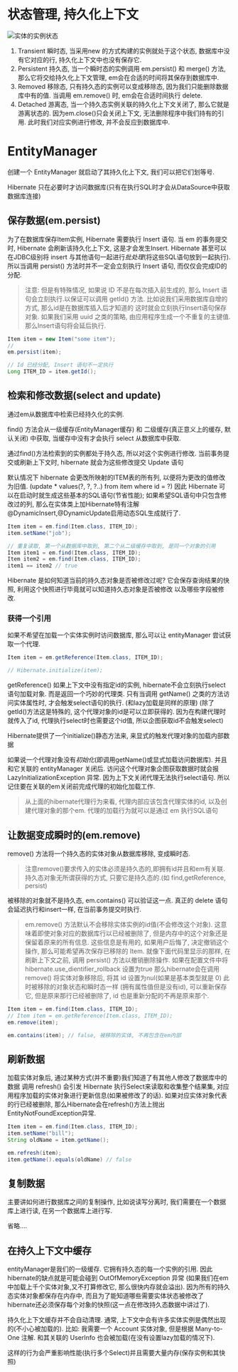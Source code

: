 # 状态管理, 持久化上下文
![实体的实例状态](./img/)

1. Transient 瞬时态, 当采用new 的方式构建的实例就处于这个状态, 数据库中没有它对应的行, 持久化上下文中也没有保存它.
2. Persistent 持久态, 当一个瞬时态的实例调用 em.persist() 和 merge() 方法, 那么它将交给持久化上下文管理, em会在合适的时间将其保存到数据库中.
3. Removed 移除态, 只有持久态的实例可以变成移除态, 因为我们只能删除数据库中有的值. 当调用 em.remove() 时, em会在合适时间执行 delete.
4. Detached 游离态, 当一个持久态实例关联的持久化上下文关闭了, 那么它就是游离状态的. 因为em.close()只会关闭上下文, 无法删除程序中我们持有的引用. 此时我们对应实例进行修改, 并不会反应到数据库中.

# EntityManager

创建一个 EntityManager 就启动了其持久化上下文, 我们可以把它们划等号.

Hibernate 只在必要时才访问数据库(只有在执行SQL时才会从DataSource中获取数据库连接)

## 保存数据(em.persist)
为了在数据库保存Item实例, Hibernate 需要执行 Insert 语句.
当 em 的事务提交时, Hibernate 会刷新该持久化上下文, 这是才会发生Insert.
Hibernate 甚至可以在JDBC级别将 insert 与其他语句一起进行*批处理*(将这些SQL语句放到一起执行).
所以当调用 persist() 方法时并不一定会立刻执行 Insert 语句, 而仅仅会完成ID的分配.
> 注意:
> 但是有特殊情况, 如果说 ID 不是在每次插入前生成的,
> 那么 Insert 语句会立刻执行.以保证可以调用 getId() 方法.
> 比如说我们采用数据库自增的方式, 那么id是在数据库插入后才知道的
> 这时就会立刻执行Insert语句保存对象.
> 如果我们采用 uuid 之类的策略, 由应用程序生成一个不重复的主键值.
> 那么Insert语句将会延后执行.
```java
Item item = new Item("some item");
// 
em.persist(item);

// Id 已经分配, Insert 语句不一定执行
Long ITEM_ID = item.getId();
```

## 检索和修改数据(select and update)
通过em从数据库中检索已经持久化的实例.

find() 方法会从一级缓存(EntityManager缓存) 和 二级缓存(真正意义上的缓存, 默认关闭)
中获取, 当缓存中没有才会执行 select 从数据库中获取.

通过find()方法检索到的实例都处于持久态, 所以对这个实例进行修改.
当前事务提交或刷新上下文时, hibernate 就会为这些修改提交 Update 语句

默认情况下 hibernate 会更改所映射的ITEM表的所有列, 以便将为更改的值修改为旧值.
(update * values(?, ?, ?..) from item where id = ?)
因此 Hibernate 可以在启动时就生成这些基本的SQL语句(节省性能);
如果希望SQL语句中只包含修改过的列, 
那么在实体类上加Hibernate特有注解
@DynamicInsert,@DynamicUpdate启用动态SQL生成就行了.

```java
Item item = em.find(Item.class, ITEM_ID);
item.setName("job");

// 重复读取, 第一个从数据库中取到, 第二个从二级缓存中取到, 是同一个对象的引用
Item item1 = em.find(Item.class, ITEM_ID);
Item item2 = em.find(Item.class, ITEM_ID);
item1 == item2 // true
```
Hibernate 是如何知道当前的持久态对象是否被修改过呢?
它会保存查询结果的快照, 利用这个快照进行毕竟就可以知道持久态对象是否被修改
以及哪些字段被修改.

### 获得一个引用
如果不希望在加载一个实体实例时访问数据库, 那么可以让 entityManager 尝试获取一个代理.
```java
Item item = em.getReference(Item.class, ITEM_ID);

// Hibernate.initialize(item);

```
getReference() 如果上下文中没有指定id的实例, hibernate不会立刻执行select语句加载对象.
而是返回一个巧妙的代理类.
只有当调用 getName() 之类的方法访问实体属性时,
才会触发select语句的执行. (和lazy加载是同样的原理)
(除了getId()方法这是特殊的, 这个代理对象的id是可以立即获得的. 因为在构建代理时就传入了id, 代理执行select时也需要这个id值, 所以企图获取id不会触发select)


Hibernate提供了一个initialize()静态方法来, 来显式的触发代理对象的加载内部数据

如果说一个代理对象没有*初始化*(即调用getName()或显式加载访问数据库).
并且和它关联的 entityManager 关闭后.
访问这个代理对象企图获取数据时就会报 LazyInitializationException 异常.
因为上下文关闭代理无法执行select语句. 所以记住要在关联的em关闭前完成代理的初始化加载工作.

> 从上面的hibernate代理行为来看, 代理内部应该包含代理实体的id,
> 以及创建代理对象的那个em. 代理的加载行为就可以是通过 em 执行SQL语句
> 

## 让数据变成瞬时的(em.remove)

remove() 方法将一个持久态的实体对象从数据库移除, 变成瞬时态.
> 注意remove()要求传入的实体必须是持久态的,即拥有id并且和em有关联.
持久态对象无所谓获得的方式, 只要它是持久态的.(如 find,getReference, persist)

被移除的对象就不是持久态, em.contains() 可以验证这一点.
真正的 delete 语句会延迟执行和insert一样, 在当前事务提交时执行.

> em.remove() 方法默认不会移除实体实例的id值(不会修改这个对象).
> 这意味着即使对象对应的数据库行以已经被删除了, 
> 但是内存中的这个对象还是保留着原来的所有信息.
> 这些信息是有用的, 如果用户后悔了, 决定撤销这个操作,
> 那么可能希望再次保存已移除的 Item. 就像下面代码里显示的那样,
> 在刷新上下文之前, 调用 persist() 方法以撤销删除操作.
> 如果在配置文件中将 hibernate.use\_dientifier\_rollback 设置为true
> 那么hibernate会在调用 remove() 将实体对象移除后, 将其 id 设置为nul(如果是基本类型就是 0)
> 此时被移除的对象状态和瞬时态一样 (拥有属性值但是没有id),
> 可以重新保存它, 但是原来那行已经被删除了, 
> id 也是重新分配的不再是原来那个.
```java
Item item = em.find(Item.class, ITEM_ID);
// Item item = em.getReference(Item.class, ITEM_ID);
em.remove(item);

em.contains(item); // false, 被移除的实体, 不再包含在em内部
```


## 刷新数据

加载实体对象后, 通过某种方式(并不重要)我们知道了有其他人修改了数据库中的数据
调用 refresh() 会引发 Hibernate 执行Select来读取和收集整个结果集,
对应用程序加载的实体对象进行更新信息(如果被修改了的话).
如果对应实体对象代表的行已经被删除, 
那么Hibernate会在refresh()方法上抛出EntityNotFoundException异常.

```java
Item item = em.find(Item.class, ITEM_ID);
item.setName("bill");
String oldName = item.getName();

em.refresh(item);
item.getName().equals(oldName) // false
```

## 复制数据
主要讲如何进行数据库之间的复制操作,
比如说读写分离时, 我们需要在一个数据库上进行读, 在另一个数据库上进行写.

省略....

## 在持久上下文中缓存
entityManager是我们的一级缓存.
它拥有持久态的每一个实例的引用. 
因此hibernate的缺点就是可能会碰到 OutOfMemoryException 异常
(如果我们在em中加载上千个实体对象,又不打算修改它, 那么很快内存就会溢出).
因为所有的持久态实体对象都保存在内存中, 而且为了能知道哪些需要实体状态被修改了
hibernate还必须保存每个对象的快照(这一点在修改持久态数据中讲过了).

持久化上下文缓存并不会自动清理.
通常, 上下文中会有许多实体实例是偶然出现的(不小心被加载的).
比如: 我需要一个 Account 实体对象, 但是根据 Many-to-One 注解.
和其关联的 UserInfo 也会被加载(在没有设置lazy加载的情况下).

这样的行为会严重影响性能(执行多个Select)并且需要大量内存(保存实例和其快照)
